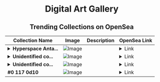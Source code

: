<div align="center">

# Digital Art Gallery

## Trending Collections on OpenSea

| Collection Name                       | Image                                                                                     | Description                       | OpenSea Link                                                                                          |
|---------------------------------------|-------------------------------------------------------------------------------------------|-----------------------------------|--------------------------------------------------------------------------------------------------------|
| **<details><summary>Hyperspace Anta...</summary>Hyperspace Antagonist</details>** | ![Image](https://i.seadn.io/s/raw/files/6e113704958073f9870335a75fabf1eb.png?w=500&auto=format?w=200&auto=format) |  | <details><summary>Link</summary>[Hyperspace Antagonist](https://opensea.io/collection/hyperspace-antagonist)</details> |
| **<details><summary>Unidentified co...</summary>Unidentified contract b18fe904-4e15-40ba-9433-79b135e0918f</details>** | ![Image](https://i.seadn.io/s/raw/files/1a5902a65b73520349e52c048baee5e0.png?w=500&auto=format?w=200&auto=format) |  | <details><summary>Link</summary>[Unidentified contract b18fe904-4e15-40ba-9433-79b135e0918f](https://opensea.io/collection/unidentified-contract-b18fe904-4e15-40ba-9433-79b1)</details> |
| **<details><summary>Unidentified co...</summary>Unidentified contract df036d6e-ed93-4195-8ab2-8ba49bc04511</details>** | ![Image](https://i.seadn.io/s/raw/files/c37dfbbc7db85bb655460718b26fd37e.jpg?w=500&auto=format?w=200&auto=format) |  | <details><summary>Link</summary>[Unidentified contract df036d6e-ed93-4195-8ab2-8ba49bc04511](https://opensea.io/collection/unidentified-contract-df036d6e-ed93-4195-8ab2-8ba4)</details> |
| **#0 117 0d10** | ![Image](https://i.seadn.io/s/raw/files/f053834f05a4c1a44a3127b0358dc117.jpg?w=500&auto=format?w=200&auto=format) |  | <details><summary>Link</summary>[#0 117 0d10](https://opensea.io/collection/0-117-0d10)</details> |

</div>